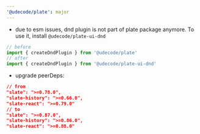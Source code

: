 ```yaml
---
'@udecode/plate': major
---
```


- due to esm issues, dnd plugin is not part of plate package anymore. To use it, install `@udecode/plate-ui-dnd` 
```ts
// before
import { createDndPlugin } from '@udecode/plate'
// after
import { createDndPlugin } from '@udecode/plate-ui-dnd'
```
- upgrade peerDeps:
```json
// from
"slate": ">=0.78.0",
"slate-history": ">=0.66.0",
"slate-react": ">=0.79.0"
// to
"slate": ">=0.87.0",
"slate-history": ">=0.86.0",
"slate-react": ">=0.88.0"
```